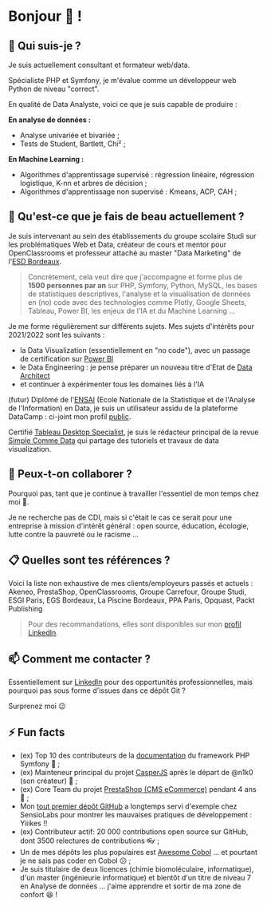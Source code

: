 # Bonjour 👋 !

## 🔭 Qui suis-je ?

Je suis actuellement consultant et formateur web/data.

Spécialiste PHP et Symfony, je m'évalue comme un développeur web Python de niveau "correct".

En qualité de Data Analyste, voici ce que je suis capable de produire :


__En analyse de données :__

* Analyse univariée et bivariée ;
* Tests de Student, Bartlett, Chi² ;

__En Machine Learning :__

* Algorithmes d'apprentissage supervisé : régression linéaire, régression logistique, K-nn et arbres de décision ;
* Algorithmes d'apprentissage non supervisé : Kmeans, ACP, CAH ;


## 🌱 Qu'est-ce que je fais de beau actuellement ?


Je suis intervenant au sein des établissements du groupe scolaire Studi sur les problématiques Web et Data, créateur de cours et mentor pour OpenClassrooms et professeur attaché au master "Data Marketing" de l'[ESD Bordeaux](https://ecole-du-digital.com/formations/mastere-data-marketing/).

> Concrètement, cela veut dire que j'accompagne et forme plus de **1500 personnes par an** sur PHP, Symfony, Python, MySQL, les bases de statistiques descriptives, l'analyse et la visualisation de données en (no) code avec des technologies comme Plotly, Google Sheets, Tableau, Power BI, les enjeux de l'IA et du Machine Learning ...

 
Je me forme régulièrement sur différents sujets. Mes sujets d'intérêts pour 2021/2022 sont les suivants :

* la Data Visualization (essentiellement en "no code"), avec un passage de certification sur [Power BI](https://powerbi.microsoft.com/fr-fr/)
* le Data Engineering : je pense préparer un nouveau titre d'Etat de [Data Architect](https://openclassrooms.com/fr/paths/64-data-architect)
* et continuer à expérimenter tous les domaines liés à l'IA

(futur) Diplômé de l'[ENSAI](http://ensai.fr/) (Ecole Nationale de la Statistique et de l'Analyse de l'Information) en Data, je suis un utilisateur assidu de la plateforme DataCamp : ci-joint mon profil [public](https://www.datacamp.com/profile/mickaelandrieu).

Certifié [Tableau Desktop Specialist](https://www.youracclaim.com/badges/adf2541b-3d85-4b06-bf1c-3a6621886e0f?source=linked_in_profile), je suis le rédacteur principal de la revue [Simple Comme Data](https://medium.com/simple-comme-data) qui partage des tutoriels et travaux de data visualization.



## 👯 Peux-t-on collaborer ?

Pourquoi pas, tant que je continue à travailler l'essentiel de mon temps chez moi 👼.

Je ne recherche pas de CDI, mais si c'était le cas ce serait pour une entreprise à mission d'intérêt général : open source, éducation, écologie, lutte contre la pauvreté ou le racisme ... 

## :clipboard: Quelles sont tes références ?

Voici la liste non exhaustive de mes clients/employeurs passés et actuels : Akeneo, PrestaShop, OpenClassrooms, Groupe Carrefour, Groupe Studi, ESGI Paris, EGS Bordeaux, La Piscine Bordeaux, PPA Paris, Opquast, Packt Publishing

> Pour des recommandations, elles sont disponibles sur mon [profil LinkedIn](https://www.linkedin.com/in/mickaelandrieu/).

## 📫 Comment me contacter ?

Essentiellement sur [LinkedIn](https://www.linkedin.com/in/mickaelandrieu/) pour des opportunités professionnelles, mais pourquoi pas sous forme d'issues dans ce dépôt Git ?

Surprenez moi 😉

## ⚡ Fun facts

* (ex) Top 10 des contributeurs de la [documentation](https://github.com/symfony/symfony-docs) du framework PHP Symfony 🎵 ;
* (ex) Mainteneur principal du projet [CasperJS](https://github.com/casperjs/casperjs) après le départ de @n1k0 (son créateur) 👻 ;
* (ex) Core Team du projet [PrestaShop (CMS eCommerce)](https://github.com/prestashop/prestashop) pendant 4 ans 🐧 ;
* Mon [tout premier dépôt GitHub](https://github.com/mickaelandrieu/WePlayMusic.fr) a longtemps servi d'exemple chez SensioLabs pour montrer les mauvaises pratiques de développement : Yiiikes !!
* (ex) Contributeur actif: 20 000 contributions open source sur GitHub, dont 3500 relectures de contributions 👓 ;
* Un de mes dépôts les plus populaires est [Awesome Cobol](https://github.com/mickaelandrieu/awesome-cobol) ... et pourtant je ne sais pas coder en Cobol 😕 ;
* Je suis titulaire de deux licences (chimie biomoléculaire, informatique), d'un master (ingénieurie informatique) et bientôt d'un titre de niveau 7 en Analyse de données ... j'aime apprendre et sortir de ma zone de confort 😆 !
